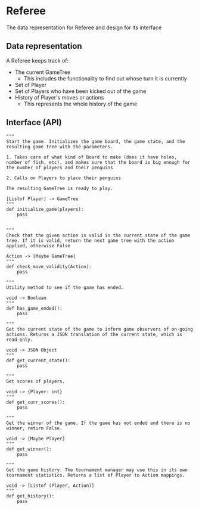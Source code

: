 # Referee
The data representation for Referee and design for its interface

## Data representation
A Referee keeps track of:
- The current GameTree
    - This includes the functionality to find out whose turn it is currently
- Set of Player
- Set of Players who have been kicked out of the game 
- History of Player's moves or actions
    - This represents the whole history of the game

## Interface (API)
```
"""
Start the game. Initializes the game board, the game state, and the resulting game tree with the parameters.

1. Takes care of what kind of Board to make (does it have holes, number of fish, etc), and makes sure that the board is big enough for the number of players and their penguins

2. Calls on Players to place their penguins

The resulting GameTree is ready to play.

[Listof Player] -> GameTree
"""
def initialize_game(players):
    pass


"""
Check that the given action is valid in the current state of the game tree. If it is valid, return the next game tree with the action applied, otherwise False

Action -> [Maybe GameTree]
"""
def check_move_validity(Action):
    pass

"""
Utility method to see if the game has ended.

void -> Boolean
"""
def has_game_ended():
    pass

"""
Get the current state of the game to inform game observers of on-going actions. Returns a JSON translation of the current state, which is read-only.

void -> JSON Object
"""
def get_current_state():
    pass

"""
Get scores of players.

void -> {Player: int}
"""
def get_curr_scores():
    pass

"""
Get the winner of the game. If the game has not ended and there is no winner, return False.

void -> [Maybe Player]
"""
def get_winner():
    pass

"""
Get the game history. The tournament manager may use this in its own tournament statistics. Returns a list of Player to Action mappings.

void -> [Listof (Player, Action)]
"""
def get_history():
    pass
```